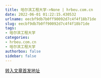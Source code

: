 ```yaml
---
title: 哈尔滨工程大学->None | hrbeu.com.cn
date: 2022-06-01 01:22:15.430532
urlname: eecbf9db7b0ff90092d7c4f4f18b71de
slug: eecbf9db7b0ff90092d7c4f4f18b71de
tags: 
- 哈尔滨工程大学
categories:
- hrbeu.com.cn
- 哈尔滨工程大学
authorbox: false
sidebar: false
---
```





[转入文章首发地址](http://m.china.com.cn/appshare/doc_1_2025474_2249617.html)